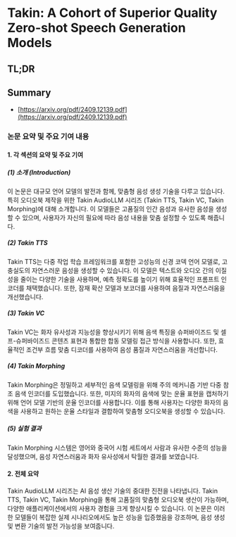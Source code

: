 # Takin: A Cohort of Superior Quality Zero-shot Speech Generation Models
## TL;DR
## Summary
- [https://arxiv.org/pdf/2409.12139.pdf](https://arxiv.org/pdf/2409.12139.pdf)

### 논문 요약 및 주요 기여 내용

#### 1. 각 섹션의 요약 및 주요 기여

##### (1) 소개 (Introduction)
이 논문은 대규모 언어 모델의 발전과 함께, 맞춤형 음성 생성 기술을 다루고 있습니다. 특히 오디오북 제작을 위한 Takin AudioLLM 시리즈 (Takin TTS, Takin VC, Takin Morphing)에 대해 소개합니다. 이 모델들은 고품질의 인간 음성과 유사한 음성을 생성할 수 있으며, 사용자가 자신의 필요에 따라 음성 내용을 맞춤 설정할 수 있도록 해줍니다.

##### (2) Takin TTS
Takin TTS는 다중 작업 학습 프레임워크를 포함한 고성능의 신경 코덱 언어 모델로, 고충실도의 자연스러운 음성을 생성할 수 있습니다. 이 모델은 텍스트와 오디오 간의 이질성을 줄이는 다양한 기술을 사용하며, 예측 정확도를 높이기 위해 효율적인 프롬프트 인코더를 채택했습니다. 또한, 잠재 확산 모델과 보코더를 사용하여 음질과 자연스러움을 개선했습니다.

##### (3) Takin VC
Takin VC는 화자 유사성과 지능성을 향상시키기 위해 음색 특징을 슈퍼바이즈드 및 셀프-슈퍼바이즈드 콘텐츠 표현과 통합한 합동 모델링 접근 방식을 사용합니다. 또한, 효율적인 조건부 흐름 맞춤 디코더를 사용하여 음성 품질과 자연스러움을 개선합니다.

##### (4) Takin Morphing
Takin Morphing은 정밀하고 세부적인 음색 모델링을 위해 주의 메커니즘 기반 다중 참조 음색 인코더를 도입했습니다. 또한, 미지의 화자의 음색에 맞는 운율 표현을 캡처하기 위해 언어 모델 기반의 운율 인코더를 사용합니다. 이를 통해 사용자는 다양한 화자의 음색을 사용하고 원하는 운율 스타일과 결합하여 맞춤형 오디오북을 생성할 수 있습니다.

##### (5) 실험 결과
Takin Morphing 시스템은 영어와 중국어 시험 세트에서 사람과 유사한 수준의 성능을 달성했으며, 음성 자연스러움과 화자 유사성에서 탁월한 결과를 보였습니다.

#### 2. 전체 요약
Takin AudioLLM 시리즈는 AI 음성 생산 기술의 중대한 진전을 나타냅니다. Takin TTS, Takin VC, Takin Morphing을 통해 고품질의 맞춤형 오디오북 생산이 가능하며, 다양한 애플리케이션에서의 사용자 경험을 크게 향상시킬 수 있습니다. 이 논문은 이러한 모델들이 복잡한 실제 시나리오에서도 높은 성능을 입증했음을 강조하며, 음성 생성 및 변환 기술의 발전 가능성을 보여줍니다. 
